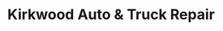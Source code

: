 ---
title: "Kirkwood Auto & Truck Repair"
url: /kirkwood/kirkwood-auto-and-truck-repair/
shop: car repair
---